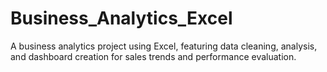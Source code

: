 # Business_Analytics_Excel
A business analytics project using Excel, featuring data cleaning, analysis, and dashboard creation for sales trends and performance evaluation.
